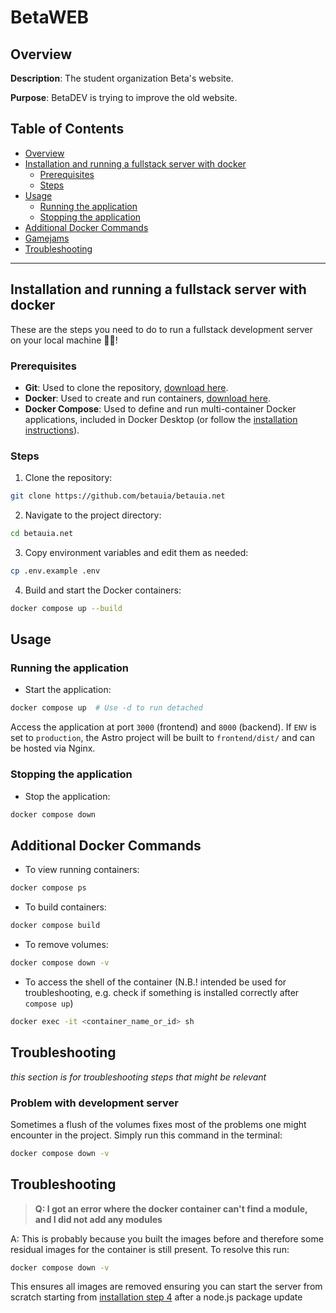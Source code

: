 # BetaWEB

## Overview

**Description**: The student organization Beta's website.

**Purpose**: BetaDEV is trying to improve the old website.

## Table of Contents

- [Overview](#overview)
- [Installation and running a fullstack server with docker](#installation-and-running-a-fullstack-server-with-docker)
  - [Prerequisites](#prerequisites)
  - [Steps](#steps)
- [Usage](#usage)
  - [Running the application](#running-the-application)
  - [Stopping the application](#stopping-the-application)
- [Additional Docker Commands](#additional-docker-commands)
- [Gamejams](#gamejams)
- [Troubleshooting](#troubleshooting)

---

## Installation and running a fullstack server with docker
These are the steps you need to do to run a fullstack development server on your local machine 🧙‍♂️!

### Prerequisites

- **Git**: Used to clone the repository, [download here](https://www.git-scm.com/downloads).
- **Docker**: Used to create and run containers, [download here](https://www.docker.com/products/docker-desktop).
- **Docker Compose**: Used to define and run multi-container Docker applications, included in Docker Desktop (or follow the [installation instructions](https://docs.docker.com/compose/install/)).

### Steps
1. Clone the repository:
```bash
git clone https://github.com/betauia/betauia.net
```
2. Navigate to the project directory:
```bash
cd betauia.net
```
3. Copy environment variables and edit them as needed:
```bash
cp .env.example .env
```
4. Build and start the Docker containers:
```bash
docker compose up --build
```

## Usage

### Running the application

- Start the application:
```bash
docker compose up  # Use -d to run detached
```

Access the application at port `3000` (frontend) and `8000` (backend). If `ENV` is set to `production`, the Astro project will be built to `frontend/dist/` and can be hosted via Nginx.

### Stopping the application

- Stop the application:
```bash
docker compose down
```

## Additional Docker Commands

- To view running containers:
```bash
docker compose ps
```
- To build containers:
```bash
docker compose build
```

- To remove volumes:
```bash
docker compose down -v
```

- To access the shell of the container (N.B.! intended be used for troubleshooting, e.g. check if something is installed correctly after `compose up`)
```bash
docker exec -it <container_name_or_id> sh
```
<!--
Currently not working, remove quotes when working
## Gamejams

If you want to clone the games from *game jams*, use:
```sh
git clone --recurse-submodules <repo name>
``` 
-->

## Troubleshooting
*this section is for troubleshooting steps that might be relevant*

### Problem with development server
Sometimes a flush of the volumes fixes most of the problems one might encounter in the project. Simply run this command in the terminal:
```bash
docker compose down -v
```

## Troubleshooting
> **Q: I got an error where the docker container can't find a module, and I did not add any modules**

A: This is probably because you built the images before and therefore some residual images for the container is still present. To resolve this run:
```bash
docker compose down -v
```
This ensures all images are removed ensuring you can start the server from scratch starting from [installation step 4](#steps) after a node.js package update